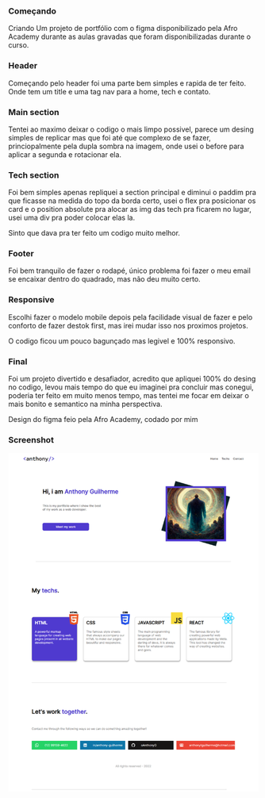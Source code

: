 ### Começando ###

Criando Um projeto de portfólio com o figma disponibilizado pela Afro Academy durante as aulas gravadas que foram disponibilizadas durante o curso.

### Header ###
Começando pelo header foi uma parte bem simples e rapida de ter feito. Onde tem um title e uma tag nav para  a home, tech e contato.

### Main section ###
Tentei ao maximo deixar o codigo o mais limpo possivel, parece um desing simples de replicar mas que foi até que complexo de se fazer, princiopalmente pela dupla sombra na imagem, onde usei o before para aplicar a segunda e rotacionar ela.


### Tech section ###

Foi bem simples apenas repliquei a section principal e diminui o paddim pra que ficasse na medida do topo da borda certo, usei o flex pra posicionar os card e o position absolute pra alocar as img das tech pra ficarem no lugar, usei uma div pra poder colocar elas la.

Sinto que dava pra ter feito um codigo muito melhor.


### Footer ###

Foi bem tranquilo de fazer o rodapé, único problema foi fazer o meu email se encaixar dentro do quadrado, mas não deu muito certo.



### Responsive ###

Escolhi fazer o modelo mobile depois pela facilidade visual de fazer e pelo conforto de fazer destok first, mas irei mudar isso nos proximos projetos.

O codigo ficou um pouco bagunçado mas legivel e 100% responsivo.


### Final ###

Foi um projeto divertido e desafiador, acredito que apliquei 100% do desing no codigo, levou mais tempo do que eu imaginei pra concluir mas conegui, poderia ter feito em muito menos tempo, mas tentei me focar em deixar o mais bonito e semantico na minha perspectiva.

Design do figma feio pela Afro Academy, codado por mim

### Screenshot ###

![](./FireShot%20Capture%20-%20Anthony%20Guilherme.png)
